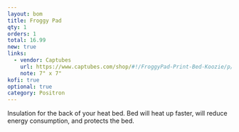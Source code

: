 ```yaml
---
layout: bom
title: Froggy Pad
qty: 1
orders: 1
total: 16.99
new: true
links:
  - vendor: Captubes
    url: https://www.captubes.com/shop/#!/FroggyPad-Print-Bed-Koozie/p/701256710
    note: 7" x 7"
kofi: true
optional: true
category: Positron
---
```


Insulation for the back of your heat bed. Bed will heat up faster, will reduce energy consumption, and protects the bed.